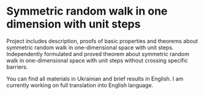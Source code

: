 # Symmetric random walk in one dimension with unit steps

Project includes description, proofs of basic properties and theorems about symmetric random walk in one-dimensional space with unit steps. Independently formulated and proved theorem about symmetric random walk in one-dimensional space with unit steps without crossing specific barriers. 

You can find all materials in Ukrainian and brief results in English. I am currently working on full translation into English language.

